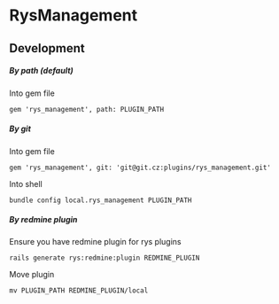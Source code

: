 # RysManagement

## Development

##### By path (default)

Into gem file

    gem 'rys_management', path: PLUGIN_PATH


##### By git

Into gem file

    gem 'rys_management', git: 'git@git.cz:plugins/rys_management.git'

Into shell

    bundle config local.rys_management PLUGIN_PATH


##### By redmine plugin

Ensure you have redmine plugin for rys plugins

    rails generate rys:redmine:plugin REDMINE_PLUGIN

Move plugin

    mv PLUGIN_PATH REDMINE_PLUGIN/local
